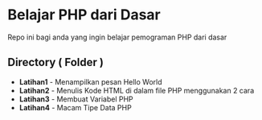 # Belajar PHP dari Dasar

Repo ini bagi anda yang ingin belajar pemograman PHP dari dasar

## Directory ( Folder )

* **Latihan1** - Menampilkan pesan Hello World
* **Latihan2** - Menulis Kode HTML di dalam file PHP menggunakan 2 cara
* **Latihan3** - Membuat Variabel PHP
* **Latihan4** - Macam Tipe Data PHP
